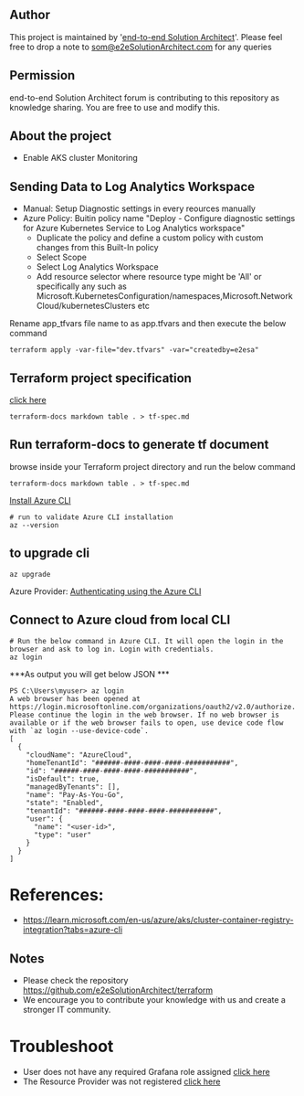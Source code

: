 
## Author
This project is maintained by '[end-to-end Solution Architect](https://e2esolutionarchitect.com/)'. Please feel free to drop a note to som@e2eSolutionArchitect.com for any queries

## Permission
end-to-end Solution Architect forum is contributing to this repository as knowledge sharing. You are free to use and modify this.

## About the project

- Enable AKS cluster Monitoring

## Sending Data to Log Analytics Workspace
- Manual: Setup Diagnostic settings in every reources manually
- Azure Policy: Buitin policy name "Deploy - Configure diagnostic settings for Azure Kubernetes Service to Log Analytics workspace"
  - Duplicate the policy and define a custom policy with custom changes from this Built-In policy
  - Select Scope
  - Select Log Analytics Workspace
  - Add resource selector where resource type might be 'All' or specifically any such as Microsoft.KubernetesConfiguration/namespaces,Microsoft.NetworkCloud/kubernetesClusters etc

Rename app_tfvars file name to as app.tfvars and then execute  the below command
```
terraform apply -var-file="dev.tfvars" -var="createdby=e2esa"
```

## Terraform project specification 
[click here](tf-spec.md)

```
terraform-docs markdown table . > tf-spec.md 
```

## Run terraform-docs to generate tf document
browse inside your Terraform project directory and run the below command 

```
terraform-docs markdown table . > tf-spec.md
```


[Install Azure CLI](https://learn.microsoft.com/en-us/cli/azure/install-azure-cli)

```
# run to validate Azure CLI installation
az --version
```

## to upgrade cli 
```
az upgrade
```

Azure Provider: [Authenticating using the Azure CLI](https://registry.terraform.io/providers/hashicorp/azurerm/latest/docs/guides/azure_cli)

## Connect to Azure cloud from local CLI
```
# Run the below command in Azure CLI. It will open the login in the browser and ask to log in. Login with credentials. 
az login
```

***As output you will get below JSON ***
```
PS C:\Users\myuser> az login
A web browser has been opened at https://login.microsoftonline.com/organizations/oauth2/v2.0/authorize. Please continue the login in the web browser. If no web browser is available or if the web browser fails to open, use device code flow with `az login --use-device-code`.
[
  {
    "cloudName": "AzureCloud",
    "homeTenantId": "######-####-####-####-###########",
    "id": "######-####-####-####-###########",
    "isDefault": true,
    "managedByTenants": [],
    "name": "Pay-As-You-Go",
    "state": "Enabled",
    "tenantId": "######-####-####-####-###########",
    "user": {
      "name": "<user-id>",
      "type": "user"
    }
  }
]
```
# References:
- https://learn.microsoft.com/en-us/azure/aks/cluster-container-registry-integration?tabs=azure-cli


## Notes
- Please check the repository https://github.com/e2eSolutionArchitect/terraform
- We encourage you to contribute your knowledge with us and create a stronger IT community.


# Troubleshoot
- User does not have any required Grafana role assigned [click here](https://github.com/e2eSolutionArchitect/kubernetes/blob/main/aks/docs/User%20does%20not%20have%20any%20required%20Grafana%20role%20assigned-azure-managed-grafana.md)
- The Resource Provider was not registered [click here](https://github.com/e2eSolutionArchitect/kubernetes/blob/main/aks/docs/The%20Resource%20Provider%20was%20not%20registered.md)
